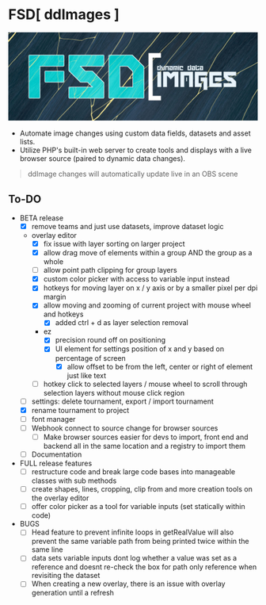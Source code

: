# FSD[ ddImages ]
![Dynamic Data Images](/logo.png)
- Automate image changes using custom data fields, datasets and asset lists.
- Utilize PHP's built-in web server to create tools and displays with a live browser source (paired to dynamic data changes).

> ddImage changes will automatically update live in an OBS scene

## To-DO

- BETA release
	- [x] remove teams and just use datasets, improve dataset logic
	- overlay editor
		- [x] fix issue with layer sorting on larger project
		- [x] allow drag move of elements within a group AND the group as a whole
		- [ ] allow point path clipping for group layers
		- [x] custom color picker with access to variable input instead
		- [x] hotkeys for moving layer on x / y axis or by a smaller pixel per dpi margin
		- [x] allow moving and zooming of current project with mouse wheel and hotkeys
			- [x] added ctrl + d as layer selection removal
		- ez
			- [x] precision round off on positioning
			- [x] UI element for settings position of x and y based on percentage of screen
				- [x] allow offset to be from the left, center or right of element just like text
		- [ ] hotkey click to selected layers / mouse wheel to scroll through selection layers without mouse click region
	- [ ] settings: delete tournament, export / import tournament
	- [x] rename tournament to project
	- [ ] font manager
	- [ ] Webhook connect to source change for browser sources
		- [ ] Make browser sources easier for devs to import, front end and backend all in the same location and a registry to import them
	- [ ] Documentation

- FULL release features
	- [ ] restructure code and break large code bases into manageable classes with sub methods
	- [ ] create shapes, lines, cropping, clip from and more creation tools on the overlay editor
	- [ ] offer color picker as a tool for variable inputs (set statically within code)
	
- BUGS
	- [ ] Head feature to prevent infinite loops in getRealValue will also prevent the same variable path from being printed twice within the same line
	- [ ] data sets variable inputs dont log whether a value was set as a reference and doesnt re-check the box for path only reference when revisiting the dataset
	- [ ] When creating a new overlay, there is an issue with overlay generation until a refresh